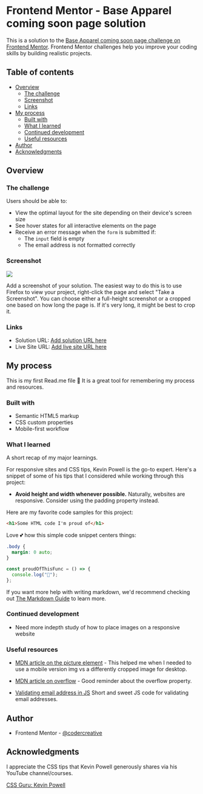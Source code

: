 # Frontend Mentor - Base Apparel coming soon page solution

This is a solution to the [Base Apparel coming soon page challenge on Frontend Mentor](https://www.frontendmentor.io/challenges/base-apparel-coming-soon-page-5d46b47f8db8a7063f9331a0). Frontend Mentor challenges help you improve your coding skills by building realistic projects.

## Table of contents

- [Overview](#overview)
  - [The challenge](#the-challenge)
  - [Screenshot](#screenshot)
  - [Links](#links)
- [My process](#my-process)
  - [Built with](#built-with)
  - [What I learned](#what-i-learned)
  - [Continued development](#continued-development)
  - [Useful resources](#useful-resources)
- [Author](#author)
- [Acknowledgments](#acknowledgments)

## Overview

### The challenge

Users should be able to:

- View the optimal layout for the site depending on their device's screen size
- See hover states for all interactive elements on the page
- Receive an error message when the `form` is submitted if:
  - The `input` field is empty
  - The email address is not formatted correctly

### Screenshot

![](./screenshot.jpg)

Add a screenshot of your solution. The easiest way to do this is to use Firefox to view your project, right-click the page and select "Take a Screenshot". You can choose either a full-height screenshot or a cropped one based on how long the page is. If it's very long, it might be best to crop it.

### Links

- Solution URL: [Add solution URL here](https://your-solution-url.com)
- Live Site URL: [Add live site URL here](https://your-live-site-url.com)

## My process

This is my first Read.me file 🎉 It is a great tool for remembering my process and resources.

### Built with

- Semantic HTML5 markup
- CSS custom properties
- Mobile-first workflow

### What I learned

A short recap of my major learnings.

For responsive sites and CSS tips, Kevin Powell is the go-to expert. Here's a snippet of some of his tips that I considered while working through this project:

- **Avoid height and width whenever possible.** Naturally, websites are responsive. Consider using the padding property instead.

Here are my favorite code samples for this project:

```html
<h1>Some HTML code I'm proud of</h1>
```

Love 💕 how this simple code snippet centers things:

```css
.body {
  margin: 0 auto;
}
```

```js
const proudOfThisFunc = () => {
  console.log("🎉");
};
```

If you want more help with writing markdown, we'd recommend checking out [The Markdown Guide](https://www.markdownguide.org/) to learn more.

### Continued development

- Need more indepth study of how to place images on a responsive website

### Useful resources

- [MDN article on the picture element](https://developer.mozilla.org/en-US/docs/Web/HTML/Element/picture) - This helped me when I needed to use a mobile version img vs a differently cropped image for desktop.
- [MDN article on overflow](https://developer.mozilla.org/en-US/docs/Web/CSS/overflow) - Good reminder about the overflow property.

- [Validating email address in JS](https://ui.dev/validate-email-address-javascript)
  Short and sweet JS code for validating email addresses.

## Author

- Frontend Mentor - [@codercreative](https://www.frontendmentor.io/profile/codercreative)

## Acknowledgments

I appreciate the CSS tips that Kevin Powell generously shares via his YouTube channel/courses.

[CSS Guru: Kevin Powell](https://www.youtube.com/kevinpowell)
